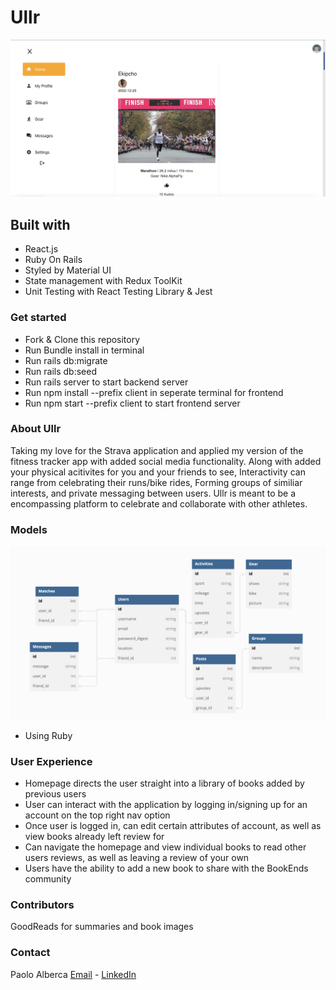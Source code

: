 
# Ullr

![Homepage](https://github.com/omgitsmiles/Ullr/blob/main/Screenshot%202022-12-29%20at%201.53.52%20PM.png)
## Built with

- React.js
- Ruby On Rails
- Styled by Material UI
- State management with Redux ToolKit
- Unit Testing with React Testing Library & Jest

### Get started

- Fork & Clone this repository
- Run Bundle install in terminal
- Run rails db:migrate
- Run rails db:seed
- Run rails server to start backend server
- Run npm install --prefix client in seperate terminal for frontend
- Run npm start --prefix client to start frontend server

### About Ullr

Taking my love for the Strava application and applied my version of the fitness tracker app with added social media functionality. Along with added your physical acitivites for you and your friends to see, Interactivity can range from celebrating their runs/bike rides, Forming groups of similiar interests, and private messaging between users. Ullr is meant to be a encompassing platform to celebrate and collaborate with other athletes. 

### Models
![Models](https://github.com/omgitsmiles/Ullr/blob/main/Screenshot%202022-12-29%20at%202.05.19%20PM.png)

- Using Ruby

### User Experience

- Homepage directs the user straight into a library of books added by previous users
- User can interact with the application by logging in/signing up for an account on the top right nav option
- Once user is logged in, can edit certain attributes of account, as well as view books already left review for
- Can navigate the homepage and view individual books to read other users reviews, as well as leaving a review of your own
- Users have the ability to add a new book to share with the BookEnds community

### Contributors

GoodReads for summaries and book images

### Contact
Paolo Alberca [Email](mailto:paolo.alberca@gmail.com) - [LinkedIn](https://www.linkedin.com/in/paolo-alberca-069384b8/)